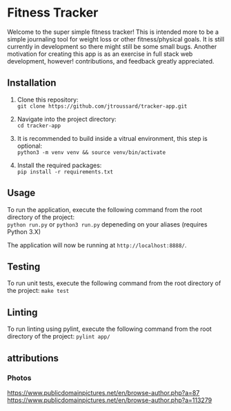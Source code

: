 # Fitness Tracker

Welcome to the super simple fitness tracker! This is intended more to be a simple journaling tool for weight loss or other fitness/physical goals. It is still currently in development so there might still be some small bugs. Another motivation for creating this app is as an exercise in full stack web development, however! contributions, and feedback greatly appreciated.

## Installation

1. Clone this repository:  
`git clone https://github.com/jtroussard/tracker-app.git`

2. Navigate into the project directory:  
`cd tracker-app`

3. It is recommended to build inside a vitrual environment, this step is optional:  
`python3 -m venv venv && source venv/bin/activate`

4. Install the required packages:  
`pip install -r requirements.txt`

## Usage

To run the application, execute the following command from the root directory of the project:  
`python run.py` or `python3 run.py` depeneding on your aliases (requires Python 3.X)

The application will now be running at `http://localhost:8888/`.

## Testing

To run unit tests, execute the following command from the root directory of the project:
`make test`

## Linting

To run linting using pylint, execute the following command from the root directory of the project:
`pylint app/`

## attributions

### Photos
https://www.publicdomainpictures.net/en/browse-author.php?a=87
https://www.publicdomainpictures.net/en/browse-author.php?a=113279